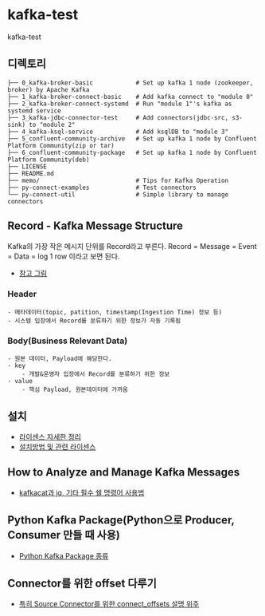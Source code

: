 # kafka-test
kafka-test

## 디렉토리
```
├── 0_kafka-broker-basic            # Set up kafka 1 node (zookeeper, broker) by Apache Kafka
├── 1_kafka-broker-connect-basic    # Add kafka connect to "module 0"
├── 2_kafka-broker-connect-systemd  # Run "module 1"'s kafka as systemd service
├── 3_kafka-jdbc-connector-test     # Add connectors(jdbc-src, s3-sink) to "module 2"
├── 4_kafka-ksql-service            # Add ksqlDB to "module 3"
├── 5_confluent-community-archive   # Set up kafka 1 node by Confluent Platform Community(zip or tar)
├── 6_confluent-community-package   # Set up kafka 1 node by Confluent Platform Community(deb)
├── LICENSE
├── README.md
├── memo/                           # Tips for Kafka Operation
├── py-connect-examples             # Test connectors
└── py-connect-util                 # Simple library to manage connectors

```

## Record - Kafka Message Structure
Kafka의 가장 작은 메시지 단위를 Record라고 부른다.
Record = Message = Event = Data = log 1 row 이라고 보면 된다.
- [참고 그림](https://www.google.com/search?q=kafka+record+timestapme&tbm=isch&ved=2ahUKEwib6f2Lm4L6AhXPZ94KHWiqBJ0Q2-cCegQIABAA&oq=kafka+record+timestapme&gs_lcp=CgNpbWcQAzoECCMQJzoECAAQEzoGCAAQHhATOgUIABCABDoECAAQHjoECAAQGFDQB1iRKWD3LWgAcAB4AIABcYgB_BqSAQUxNC4yMJgBAKABAaoBC2d3cy13aXotaW1nwAEB&sclient=img&ei=ZU8YY9uiIs_P-Qbo1JLoCQ&bih=969&biw=1920&rlz=1C1GCEA_enKR959KR967#imgrc=0ffhDAgddKBNRM)

### Header
	- 메타데이터(topic, patition, timestamp(Ingestion Time) 정보 등)
	- 시스템 입장에서 Record를 분류하기 위한 정보가 자동 기록됨
### Body(Business Relevant Data)
	- 원본 데이터, Payload에 해당한다.
	- key
		- 개발&운영자 입장에서 Record를 분류하기 위한 정보
	- value
		- 핵심 Payload, 원본데이터에 가까움


## 설치
- [라이센스 자세한 정리](https://github.com/YunanJeong/kafka-test/blob/main/memo/memo_kafka_license.md)
- [설치방법 및 관련 라이센스](https://github.com/YunanJeong/kafka-test/blob/main/memo/memo_kafka_install.md)

## How to Analyze and Manage Kafka Messages
- [kafkacat과 jq, 기타 필수 쉘 명령어 사용법](https://github.com/YunanJeong/kafka-test/blob/main/memo/memo_kafkacat_and_jq.md)

## Python Kafka Package(Python으로 Producer, Consumer 만들 때 사용)
- [Python Kafka Package 종류](https://github.com/YunanJeong/kafka-test/blob/main/memo/memo_python_kafka_package.md)

## Connector를 위한 offset 다루기
- [특히 Source Connector를 위한 connect_offsets 설명 위주](https://github.com/YunanJeong/kafka-test/blob/main/memo/memo_connect_offsets.md)
